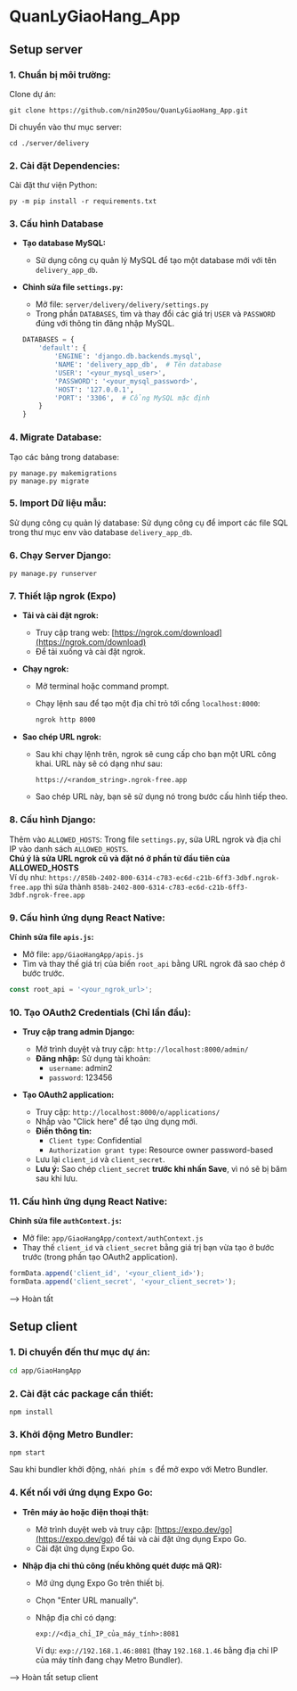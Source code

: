 # QuanLyGiaoHang_App
## Setup server
### 1. Chuẩn bị môi trường:
Clone dự án:
```
git clone https://github.com/nin205ou/QuanLyGiaoHang_App.git
```

Di chuyển vào thư mục server:
```
cd ./server/delivery
```

### 2. Cài đặt Dependencies:
Cài đặt thư viện Python:
```
py -m pip install -r requirements.txt
```
### 3. Cấu hình Database

- **Tạo database MySQL:**
   - Sử dụng công cụ quản lý MySQL để tạo một database mới với tên `delivery_app_db`.

- **Chỉnh sửa file `settings.py`:**
   - Mở file: `server/delivery/delivery/settings.py`
   - Trong phần `DATABASES`, tìm và thay đổi các giá trị `USER` và `PASSWORD` đúng với thông tin đăng nhập MySQL.

   ```python
   DATABASES = {
       'default': {
           'ENGINE': 'django.db.backends.mysql',
           'NAME': 'delivery_app_db',  # Tên database 
           'USER': '<your_mysql_user>', 
           'PASSWORD': '<your_mysql_password>',
           'HOST': '127.0.0.1', 
           'PORT': '3306',  # Cổng MySQL mặc định
       }
   }
   ```

### 4. Migrate Database:
Tạo các bảng trong database:
```
py manage.py makemigrations
py manage.py migrate
```
### 5. Import Dữ liệu mẫu:
Sử dụng công cụ quản lý database: Sử dụng công cụ để import các file SQL trong thư mục env vào database `delivery_app_db`.

### 6. Chạy Server Django:
```
py manage.py runserver
```

### 7. Thiết lập ngrok (Expo)

- **Tải và cài đặt ngrok:**
   - Truy cập trang web: [https://ngrok.com/download](https://ngrok.com/download)
   - Để tải xuống và cài đặt ngrok.

- **Chạy ngrok:**
   - Mở terminal hoặc command prompt.
   - Chạy lệnh sau để tạo một địa chỉ trỏ tới cổng `localhost:8000`:

     ```bash
     ngrok http 8000
     ```

- **Sao chép URL ngrok:**
   - Sau khi chạy lệnh trên, ngrok sẽ cung cấp cho bạn một URL công khai. URL này sẽ có dạng như sau:

     ```
     https://<random_string>.ngrok-free.app
     ```

   - Sao chép URL này, bạn sẽ sử dụng nó trong bước cấu hình tiếp theo.


### 8. Cấu hình Django:
Thêm vào `ALLOWED_HOSTS`:
Trong file `settings.py`, sửa URL ngrok và địa chỉ IP vào danh sách `ALLOWED_HOSTS`.<br/>
<strong>Chú ý là sửa URL ngrok cũ và đặt nó ở phần tử đầu tiên của ALLOWED_HOSTS</strong><br/>
Ví dụ như: `https://858b-2402-800-6314-c783-ec6d-c21b-6ff3-3dbf.ngrok-free.app` thì sửa thành `858b-2402-800-6314-c783-ec6d-c21b-6ff3-3dbf.ngrok-free.app`

### 9. Cấu hình ứng dụng React Native:
**Chỉnh sửa file `apis.js`:**
   - Mở file: `app/GiaoHangApp/apis.js`
   - Tìm và thay thế giá trị của biến `root_api` bằng URL ngrok đã sao chép ở bước trước.

   ```javascript
   const root_api = '<your_ngrok_url>';
  ```

### 10. Tạo OAuth2 Credentials (Chỉ lần đầu):
- **Truy cập trang admin Django:**
   - Mở trình duyệt và truy cập: `http://localhost:8000/admin/`
   - **Đăng nhập:** Sử dụng tài khoản:
      - `username`: admin2
      - `password`: 123456

- **Tạo OAuth2 application:**
   - Truy cập: `http://localhost:8000/o/applications/`
   - Nhấp vào "Click here" để tạo ứng dụng mới.
   - **Điền thông tin:**
      - `Client type`: Confidential
      - `Authorization grant type`: Resource owner password-based
   - Lưu lại `client_id` và `client_secret`.
   - **Lưu ý:** Sao chép `client_secret` **trước khi nhấn Save**, vì nó sẽ bị băm sau khi lưu.

### 11. Cấu hình ứng dụng React Native:

**Chỉnh sửa file `authContext.js`:**
   - Mở file: `app/GiaoHangApp/context/authContext.js`
   - Thay thế `client_id` và `client_secret` bằng giá trị bạn vừa tạo ở bước trước (trong phần tạo OAuth2 application).

   ```javascript
   formData.append('client_id', '<your_client_id>');
   formData.append('client_secret', '<your_client_secret>');
  ```

--> Hoàn tất

## Setup client
### 1. Di chuyển đến thư mục dự án:

   ```bash
   cd app/GiaoHangApp
   ```

### 2. Cài đặt các package cần thiết:
```
npm install
```

### 3. Khởi động Metro Bundler:

```
npm start
```
Sau khi bundler khởi động, `nhấn phím s` để mở expo với Metro Bundler.

### 4. Kết nối với ứng dụng Expo Go:

 - **Trên máy ảo hoặc điện thoại thật:**
     - Mở trình duyệt web và truy cập: [https://expo.dev/go](https://expo.dev/go) để tải và cài đặt ứng dụng Expo Go.
     - Cài đặt ứng dụng Expo Go.

 - **Nhập địa chỉ thủ công (nếu không quét được mã QR):**
   - Mở ứng dụng Expo Go trên thiết bị.
   - Chọn "Enter URL manually".
   - Nhập địa chỉ có dạng:

     ```
     exp://<địa_chỉ_IP_của_máy_tính>:8081
     ```
     
     Ví dụ: `exp://192.168.1.46:8081` (thay `192.168.1.46` bằng địa chỉ IP của máy tính đang chạy Metro Bundler).

--> Hoàn tất setup client
